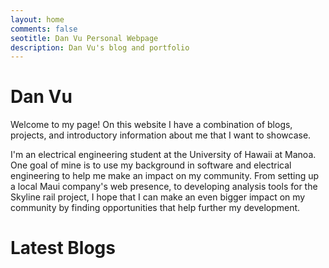 ```yaml
---
layout: home
comments: false
seotitle: Dan Vu Personal Webpage
description: Dan Vu's blog and portfolio
---
```


# Dan Vu

Welcome to my page! On this website I have a combination of blogs, projects, and introductory information about me that I want to showcase.

I'm an electrical engineering student at the University of Hawaii at Manoa. One goal of mine is to use my background in software and electrical engineering to help me make an impact on my community. From setting up a local Maui company's web presence, to developing analysis tools for the Skyline rail project, I hope that I can make an even bigger impact on my community by finding opportunities that help further my development.

# Latest Blogs






